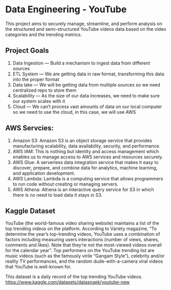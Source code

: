 # Data Engineering - YouTube
This project aims to securely manage, streamline, and perform analysis on the structured and semi-structured YouTube videos data based on the video categories and the trending metrics.

## Project Goals
1. Data Ingestion — Build a mechanism to ingest data from different sources
2. ETL System — We are getting data in raw format, transforming this data into the proper format
3. Data lake — We will be getting data from multiple sources so we need centralized repo to store them
4. Scalability — As the size of our data increases, we need to make sure our system scales with it
5. Cloud — We can’t process vast amounts of data on our local computer so we need to use the cloud, in this case, we will use AWS

## AWS Servcies:
1. Amazon S3: Amazon S3 is an object storage service that provides manufacturing scalability, data availability, security, and performance.
2. AWS IAM: This is nothing but identity and access management which enables us to manage access to AWS services and resources securely.
3. AWS Glue: A serverless data integration service that makes it easy to discover, prepare, and combine data for analytics, machine learning, and application development.
4. AWS Lambda: Lambda is a computing service that allows programmers to run code without creating or managing servers.
5. AWS Athena: Athena is an interactive query service for S3 in which there is no need to load data it stays in S3.

## Kaggle Dataset
YouTube (the world-famous video sharing website) maintains a list of the top trending videos on the platform. According to Variety magazine, “To determine the year’s top-trending videos, YouTube uses a combination of factors including measuring users interactions (number of views, shares, comments and likes). Note that they’re not the most-viewed videos overall for the calendar year”. Top performers on the YouTube trending list are music videos (such as the famously virile “Gangam Style”), celebrity and/or reality TV performances, and the random dude-with-a-camera viral videos that YouTube is well-known for.

This dataset is a daily record of the top trending YouTube videos.
https://www.kaggle.com/datasets/datasnaek/youtube-new
